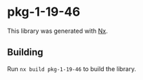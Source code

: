 # pkg-1-19-46

This library was generated with [Nx](https://nx.dev).

## Building

Run `nx build pkg-1-19-46` to build the library.
